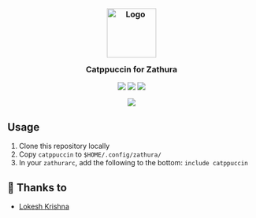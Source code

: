 <h3 align="center">
	<img src="https://raw.githubusercontent.com/catppuccin/catppuccin/dev/assets/logos/exports/1544x1544_circle.png" width="100" alt="Logo"/><br/>
	<img src="https://raw.githubusercontent.com/catppuccin/catppuccin/dev/assets/misc/transparent.png" height="30" width="0px"/>
	Catppuccin for Zathura
	<img src="https://raw.githubusercontent.com/catppuccin/catppuccin/dev/assets/misc/transparent.png" height="30" width="0px"/>
</h3>

<p align="center">
    <a href="https://github.com/catppuccin/zathura/stargazers"><img src="https://img.shields.io/github/stars/catppuccin/zathura?colorA=1e1e28&colorB=c9cbff&style=for-the-badge&logo=starship style=for-the-badge"></a>
    <a href="https://github.com/catppuccin/zathura/issues"><img src="https://img.shields.io/github/issues/catppuccin/zathura?colorA=1e1e28&colorB=f7be95&style=for-the-badge"></a>
    <a href="https://github.com/catppuccin/zathura/contributors"><img src="https://img.shields.io/github/contributors/catppuccin/zathura?colorA=1e1e28&colorB=b1e1a6&style=for-the-badge"></a>
</p>

<p align="center">
  <img src="https://raw.githubusercontent.com/catppuccin/catppuccin/dev/assets/misc/sample.png"/>
</p>

## Usage

1. Clone this repository locally
2. Copy `catppuccin` to `$HOME/.config/zathura/`
3. In your `zathurarc`, add the following to the bottom: `include catppuccin`

## 💝 Thanks to

-   [Lokesh Krishna](https://github.com/lokesh-krishna)
